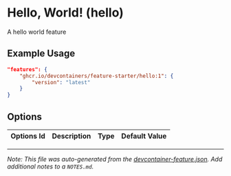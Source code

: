 
# Hello, World! (hello)

A hello world feature

## Example Usage

```json
"features": {
    "ghcr.io/devcontainers/feature-starter/hello:1": {
        "version": "latest"
    }
}
```

## Options

| Options Id | Description | Type | Default Value |
|-----|-----|-----|-----|


---

_Note: This file was auto-generated from the [devcontainer-feature.json](https://github.com/devcontainers/feature-starter/blob/main/src/hello/devcontainer-feature.json).  Add additional notes to a `NOTES.md`._
